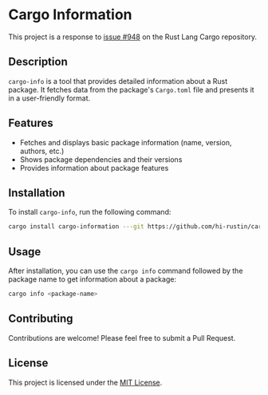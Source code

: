 # Cargo Information

This project is a response to [issue #948](https://github.com/rust-lang/cargo/issues/948) on the Rust Lang Cargo repository.

## Description

`cargo-info` is a tool that provides detailed information about a Rust package. It fetches data from the package's `Cargo.toml` file and presents it in a user-friendly format.

## Features

- Fetches and displays basic package information (name, version, authors, etc.)
- Shows package dependencies and their versions
- Provides information about package features

## Installation

To install `cargo-info`, run the following command:

```bash
cargo install cargo-information ---git https://github.com/hi-rustin/cargo-information.git
```

## Usage

After installation, you can use the `cargo info` command followed by the package name to get information about a package:

```bash
cargo info <package-name>
```

## Contributing

Contributions are welcome! Please feel free to submit a Pull Request.

## License

This project is licensed under the [MIT License](./LICENSE).
